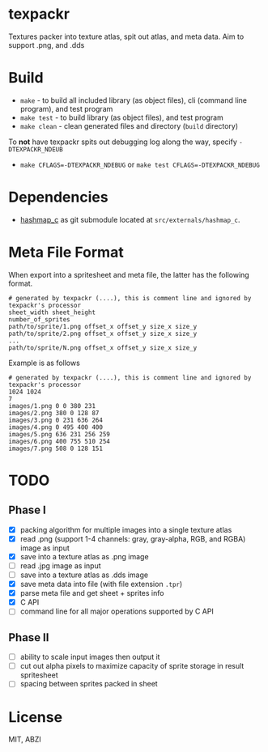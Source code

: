 # texpackr
Textures packer into texture atlas, spit out atlas, and meta data. Aim to support .png, and .dds

# Build

* `make` - to build all included library (as object files), cli (command line program), and test program
* `make test` - to build library (as object files), and test program
* `make clean` - clean generated files and directory (`build` directory)

To **not** have texpackr spits out debugging log along the way, specify `-DTEXPACKR_NDEUB`

* `make CFLAGS=-DTEXPACKR_NDEBUG` or `make test CFLAGS=-DTEXPACKR_NDEBUG`

# Dependencies

* [hashmap_c](https://github.com/haxpor/hashmap_c) as git submodule located at `src/externals/hashmap_c`.

# Meta File Format

When export into a spritesheet and meta file, the latter has the following format.

```
# generated by texpackr (....), this is comment line and ignored by texpackr's processor
sheet_width sheet_height
number_of_sprites
path/to/sprite/1.png offset_x offset_y size_x size_y
path/to/sprite/2.png offset_x offset_y size_x size_y
...
path/to/sprite/N.png offset_x offset_y size_x size_y
```

Example is as follows

```
# generated by texpackr (....), this is comment line and ignored by texpackr's processor
1024 1024
7
images/1.png 0 0 380 231
images/2.png 380 0 128 87
images/3.png 0 231 636 264
images/4.png 0 495 400 400
images/5.png 636 231 256 259
images/6.png 400 755 510 254
images/7.png 508 0 128 151
```

# TODO

## Phase I
- [x] packing algorithm for multiple images into a single texture atlas
- [x] read .png (support 1-4 channels: gray, gray-alpha, RGB, and RGBA) image as input
- [x] save into a texture atlas as .png image
- [ ] read .jpg image as input
- [ ] save into a texture atlas as .dds image
- [x] save meta data into file (with file extension `.tpr`)
- [x] parse meta file and get sheet + sprites info
- [x] C API
- [ ] command line for all major operations supported by C API

## Phase II
- [ ] ability to scale input images then output it
- [ ] cut out alpha pixels to maximize capacity of sprite storage in result spritesheet
- [ ] spacing between sprites packed in sheet

# License
MIT, ABZI
